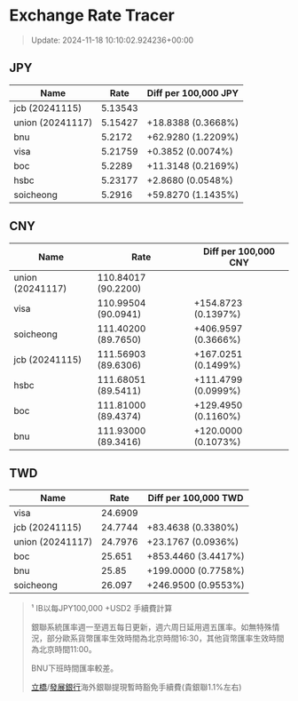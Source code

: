 # Exchange Rate Tracer

> Update: 2024-11-18 10:10:02.924236+00:00

## JPY

| Name             |    Rate | Diff per 100,000 JPY   |
|------------------|---------|------------------------|
| jcb (20241115)   | 5.13543 |                        |
| union (20241117) | 5.15427 | +18.8388 (0.3668%)     |
| bnu              | 5.2172  | +62.9280 (1.2209%)     |
| visa             | 5.21759 | +0.3852 (0.0074%)      |
| boc              | 5.2289  | +11.3148 (0.2169%)     |
| hsbc             | 5.23177 | +2.8680 (0.0548%)      |
| soicheong        | 5.2916  | +59.8270 (1.1435%)     |

## CNY

| Name             | Rate                | Diff per 100,000 CNY   |
|------------------|---------------------|------------------------|
| union (20241117) | 110.84017	(90.2200) |                        |
| visa             | 110.99504	(90.0941) | +154.8723 (0.1397%)    |
| soicheong        | 111.40200	(89.7650) | +406.9597 (0.3666%)    |
| jcb (20241115)   | 111.56903	(89.6306) | +167.0251 (0.1499%)    |
| hsbc             | 111.68051	(89.5411) | +111.4799 (0.0999%)    |
| boc              | 111.81000	(89.4374) | +129.4950 (0.1160%)    |
| bnu              | 111.93000	(89.3416) | +120.0000 (0.1073%)    |

## TWD

| Name             |    Rate | Diff per 100,000 TWD   |
|------------------|---------|------------------------|
| visa             | 24.6909 |                        |
| jcb (20241115)   | 24.7744 | +83.4638 (0.3380%)     |
| union (20241117) | 24.7976 | +23.1767 (0.0936%)     |
| boc              | 25.651  | +853.4460 (3.4417%)    |
| bnu              | 25.85   | +199.0000 (0.7758%)    |
| soicheong        | 26.097  | +246.9500 (0.9553%)    |


> ¹ IB以每JPY100,000 +USD2 手續費計算
>
> 銀聯系統匯率週一至週五每日更新，週六周日延用週五匯率。如無特殊情況，部分歐系貨幣匯率生效時間為北京時間16:30，其他貨幣匯率生效時間為北京時間11:00。
>
> BNU下班時間匯率較差。
>
> [立橋](https://www.wlbank.com.mo/uploads/ueditor/file/20181211/1544536513900230.pdf)/[發展銀行](https://www.mdb.com.mo/Service_Charges_20230728.pdf)海外銀聯提現暫時豁免手續費(貴銀聯1.1%左右)

